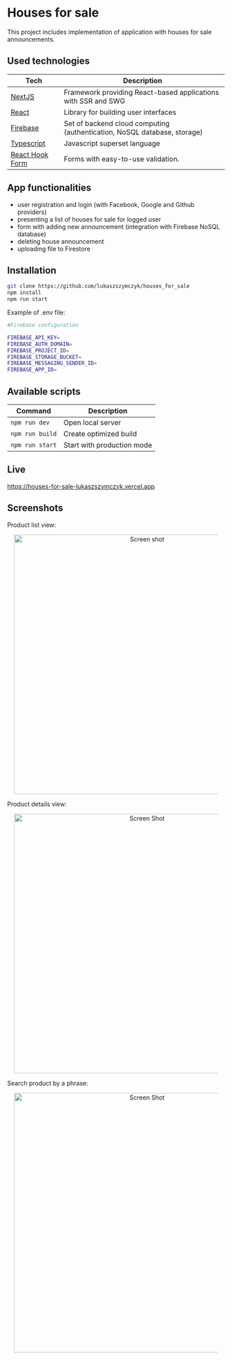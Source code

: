 # Houses for sale

This project includes implementation of application with houses for sale announcements.

## Used technologies

| Tech                                            | Description                                                              |
|-------------------------------------------------| ------------------------------------------------------------------------ |
| [NextJS](https://nextjs.org/)                   | Framework providing React-based applications with SSR and SWG            |
| [React](https://reactjs.org/)                   | Library for building user interfaces                                     |
| [Firebase](https://firebase.google.com/)        | Set of backend cloud computing (authentication, NoSQL database, storage) |
| [Typescript](https://www.typescriptlang.org/)   | Javascript superset language                                             |
| [React Hook Form](https://react-hook-form.com/) | Forms with easy-to-use validation.                                       |

## App functionalities
- user registration and login (with Facebook, Google and Github providers)
- presenting a list of houses for sale for logged user
- form with adding new announcement (integration with Firebase NoSQL database)
- deleting house announcement
- uploading file to Firestore


## Installation

```bash
git clone https://github.com/lukaszszymczyk/houses_for_sale
npm install
npm run start
```

Example of .env file:
```bash
#Firebase configuration

FIREBASE_API_KEY=
FIREBASE_AUTH_DOMAIN=
FIREBASE_PROJECT_ID=
FIREBASE_STORAGE_BUCKET=
FIREBASE_MESSAGING_SENDER_ID=
FIREBASE_APP_ID=
```


## Available scripts

| Command                   | Description                   |
| ------------------------- | ----------------------------- |
| `npm run dev`             | Open local server             |
| `npm run build`           | Create optimized build        |
| `npm run start`           | Start with production mode    |

## Live

https://houses-for-sale-lukaszszymczyk.vercel.app

## Screenshots
Product list view:
<p align="center" style="padding: 0 16px">
<img width="600" alt="Screen shot" src="https://github.com/lukaszszymczyk/houses_for_sale/assets/15704051/c38034b4-db39-4e33-bc06-5c7cbdc1ef6c"></p>

Product details view:
<p align="center" style="padding: 0 16px">
    <img width="600" src="https://github.com/lukaszszymczyk/houses_for_sale/assets/15704051/a72a5706-eede-4d49-bf91-56bef383668a" alt="Screen Shot">
</p>

Search product by a phrase:
<p align="center" style="padding: 0 16px">
    <img width="600" src="https://github.com/lukaszszymczyk/houses_for_sale/assets/15704051/f74ee6d0-8ab0-4b26-a4f6-337e34a515f1" alt="Screen Shot">
</p>
